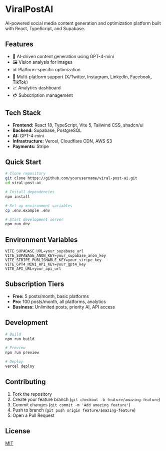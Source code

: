 # ViralPostAI

AI-powered social media content generation and optimization platform built with React, TypeScript, and Supabase.

## Features

- 🤖 AI-driven content generation using GPT-4-mini
- 🖼️ Vision analysis for images
- 📊 Platform-specific optimization
- 📱 Multi-platform support (X/Twitter, Instagram, LinkedIn, Facebook, TikTok)
- 📈 Analytics dashboard
- 💳 Subscription management

## Tech Stack

- **Frontend:** React 18, TypeScript, Vite 5, Tailwind CSS, shadcn/ui
- **Backend:** Supabase, PostgreSQL
- **AI:** GPT-4-mini
- **Infrastructure:** Vercel, Cloudflare CDN, AWS S3
- **Payments:** Stripe

## Quick Start

```bash
# Clone repository
git clone https://github.com/yourusername/viral-post-ai.git
cd viral-post-ai

# Install dependencies
npm install

# Set up environment variables
cp .env.example .env

# Start development server
npm run dev
```

## Environment Variables

```plaintext
VITE_SUPABASE_URL=your_supabase_url
VITE_SUPABASE_ANON_KEY=your_supabase_anon_key
VITE_STRIPE_PUBLISHABLE_KEY=your_stripe_key
VITE_GPT4_MINI_API_KEY=your_gpt4_key
VITE_API_URL=your_api_url
```

## Subscription Tiers

- **Free:** 5 posts/month, basic platforms
- **Pro:** 100 posts/month, all platforms, analytics
- **Business:** Unlimited posts, priority AI, API access

## Development

```bash
# Build
npm run build

# Preview
npm run preview

# Deploy
vercel deploy
```

## Contributing

1. Fork the repository
2. Create your feature branch (`git checkout -b feature/amazing-feature`)
3. Commit changes (`git commit -m 'Add amazing feature'`)
4. Push to branch (`git push origin feature/amazing-feature`)
5. Open a Pull Request

## License

[MIT](LICENSE)
